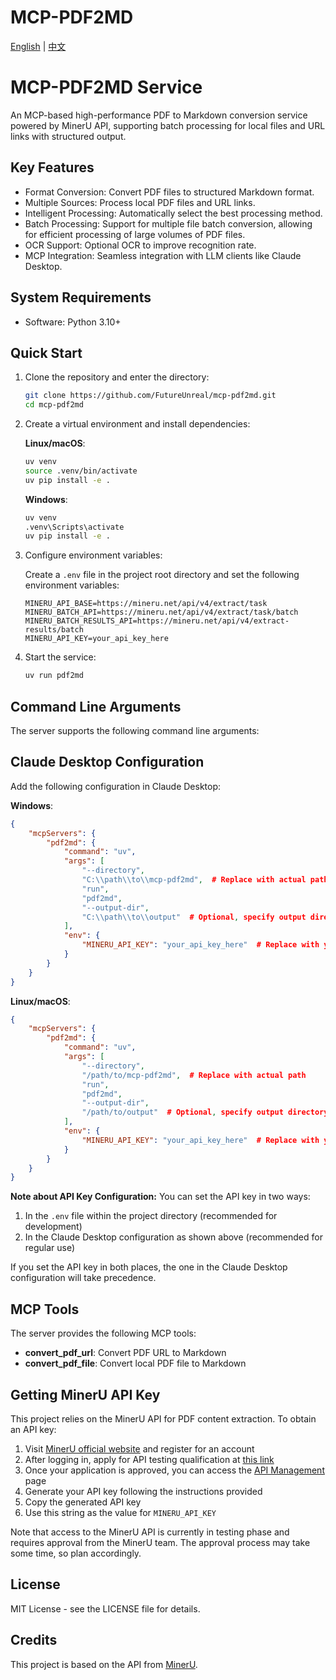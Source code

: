 # MCP-PDF2MD

[English](#pdf2md-service) | [中文](README_CN.md)

# MCP-PDF2MD Service

An MCP-based high-performance PDF to Markdown conversion service powered by MinerU API, supporting batch processing for local files and URL links with structured output.

## Key Features

- Format Conversion: Convert PDF files to structured Markdown format.
- Multiple Sources: Process local PDF files and URL links.
- Intelligent Processing: Automatically select the best processing method.
- Batch Processing: Support for multiple file batch conversion, allowing for efficient processing of large volumes of PDF files.
- OCR Support: Optional OCR to improve recognition rate.
- MCP Integration: Seamless integration with LLM clients like Claude Desktop.

## System Requirements

- Software: Python 3.10+

## Quick Start

1. Clone the repository and enter the directory:
   ```bash
   git clone https://github.com/FutureUnreal/mcp-pdf2md.git
   cd mcp-pdf2md
   ```

2. Create a virtual environment and install dependencies:
   
   **Linux/macOS**:
   ```bash
   uv venv
   source .venv/bin/activate
   uv pip install -e .
   ```
   
   **Windows**:
   ```bash
   uv venv
   .venv\Scripts\activate
   uv pip install -e .
   ```

3. Configure environment variables:

   Create a `.env` file in the project root directory and set the following environment variables:
   ```
   MINERU_API_BASE=https://mineru.net/api/v4/extract/task
   MINERU_BATCH_API=https://mineru.net/api/v4/extract/task/batch
   MINERU_BATCH_RESULTS_API=https://mineru.net/api/v4/extract-results/batch
   MINERU_API_KEY=your_api_key_here
   ```

4. Start the service:
   ```bash
   uv run pdf2md
   ```

## Command Line Arguments

The server supports the following command line arguments:

## Claude Desktop Configuration

Add the following configuration in Claude Desktop:

**Windows**:
```json
{
    "mcpServers": {
        "pdf2md": {
            "command": "uv",
            "args": [
                "--directory",
                "C:\\path\\to\\mcp-pdf2md",  # Replace with actual path
                "run",
                "pdf2md",
                "--output-dir",
                "C:\\path\\to\\output"  # Optional, specify output directory
            ],
            "env": {
                "MINERU_API_KEY": "your_api_key_here"  # Replace with your API key
            }
        }
    }
}
```

**Linux/macOS**:
```json
{
    "mcpServers": {
        "pdf2md": {
            "command": "uv",
            "args": [
                "--directory",
                "/path/to/mcp-pdf2md",  # Replace with actual path
                "run",
                "pdf2md",
                "--output-dir",
                "/path/to/output"  # Optional, specify output directory
            ],
            "env": {
                "MINERU_API_KEY": "your_api_key_here"  # Replace with your API key
            }
        }
    }
}
```

**Note about API Key Configuration:**
You can set the API key in two ways:
1. In the `.env` file within the project directory (recommended for development)
2. In the Claude Desktop configuration as shown above (recommended for regular use)

If you set the API key in both places, the one in the Claude Desktop configuration will take precedence.

## MCP Tools

The server provides the following MCP tools:

- **convert_pdf_url**: Convert PDF URL to Markdown
- **convert_pdf_file**: Convert local PDF file to Markdown

## Getting MinerU API Key

This project relies on the MinerU API for PDF content extraction. To obtain an API key:

1. Visit [MinerU official website](https://mineru.net/) and register for an account
2. After logging in, apply for API testing qualification at [this link](https://mineru.net/apiManage/docs?openApplyModal=true)
3. Once your application is approved, you can access the [API Management](https://mineru.net/apiManage/token) page
4. Generate your API key following the instructions provided
5. Copy the generated API key
6. Use this string as the value for `MINERU_API_KEY`

Note that access to the MinerU API is currently in testing phase and requires approval from the MinerU team. The approval process may take some time, so plan accordingly.

## License

MIT License - see the LICENSE file for details.

## Credits

This project is based on the API from [MinerU](https://github.com/opendatalab/MinerU/tree/master).